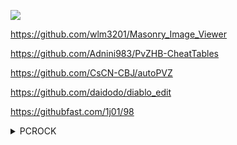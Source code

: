 ![](https://pcrock88.github.io/favicon.ico)

https://github.com/wlm3201/Masonry_Image_Viewer

https://github.com/Adnini983/PvZHB-CheatTables

https://github.com/CsCN-CBJ/autoPVZ

https://github.com/daidodo/diablo_edit

https://githubfast.com/1j01/98

<details><summary>PCROCK</summary>

https://github.com/kokoko3k/xt7-player-mpv

https://github.com/u8sand/Baka-MPlayer/

https://github.com/cyao2q/

https://github.com/catvod/CatVodOpen

http://cron.qiqiv.cn/cron/abc/123/

https://github.com/njfkib/TVBOXZY
[cctv.txt](https://github.com/pcrock88/pcrock88.github.io/blob/main/zb/dat/txt/cctv.txt)、
[tvbox.json](https://github.com/pcrock88/pcrock88.github.io/blob/main/zb/tvbox.json)、
[fl.txt](https://github.com/pcrock88/pcrock88.github.io/blob/main/zb/fl.txt)、
[zy.txt](https://github.com/pcrock88/pcrock88.github.io/blob/main/zb/zy.txt)、

<details><summary>xml接口</summary>

    http://175.178.7.35:2020/api.php/provide/vod/at/xml/,龙腾
    http://47.113.126.237:1234/api.php/provide/vod/at/xml/,天天
    http://aliys.cn:90/api.php/provide/vod/at/xml/,阿里
    http://anltv.cn/api.php/provide/vod/at/xml/,忆梦
    https://api.tiankongapi.com/api.php/provide/vod/at/xml/,天空
    http://api.xinlangapi.com/xinlangapi.php/provide/vod/at/xml/,新浪
    http://app.7en7.com/api.php/provide/vod/at/xml/,瞬间
    http://cj.bajiecaiji.com/inc/bjm3u8.php/provide/vod/at/xml/,//八戒
    http://cj.bajiecaiji.com/inc/seacmsapi.php/provide/vod/at/xml/,八戒
    http://vipmv.cc/api.php/provide/vod/at/xml/,天堂
    http://www.feifei67.com/api.php/provide/vod/at/xml/,飞飞
    http://www.hanjuzy.com/inc/api.php/provide/vod/at/xml/,韩剧
    http://www.tvyb02.com/api.php/provide/vod/at/xml/,TVB
    http://www.zzrhgg.com/api.php/provide/vod/at/xml/,飘花
    http://zy.xiaomaomi.cc/api.php/provide/vod/at/xml/,小猫
    https://api.1080zyku.com/inc/ldg_api_all.php/provide/vod/at/xml/,ZYku
    https://api.apibdzy.com/api.php/provide/vod/at/xml/,百度
    https://api.guangsuapi.com/api.php/provide/vod/at/xml/,光速
    https://api.ukuapi.com/api.php/provide/vod/at/xml/,U酷
    https://api.wujinapi.net/api.php/provide/vod/at/xml/,无尽
    https://api.xinlangapi.com/xinlangapi.php/provide/vod/at/xml/,新浪
    https://caiji.kczyapi.com/api.php/provide/vod/at/xml/,快车
    https://cj.lziapi.com/api.php/provide/vod/at/xml/,量子
    https://cj.vodimg.top/api.php/provide/vod/at/xml/,影图
    https://ckzy.me/api.php/provide/vod/at/xml/,CKzy
    https://collect.wolongzyw.com/api.php/provide/vod/at/xml/,卧龙
    https://jyzyapi.com/provide/vod/at/xml/at/xml/,金鹰
    https://m3u8.apiyhzy.com/api.php/provide/vod/at/xml/,樱花
    https://p2100.net/api.php/provide/vod/at/xml/,飘零
    https://sdzyapi.com/api.php/provide/vod/at/xml/,闪电
    https://www.77hanju.com/api.php/provide/vod/at/xml/,77韩
    https://www.911ysw.top/tianyi.php/provide/vod/at/xml/,天翼
    https://www.feisuzyapi.com/api.php/provide/vod/at/xml/,飞速
    https://www.hongniuzy2.com/api.php/provide/vod/at/xml/,红牛
    https://www.inmi.app/api.php/provide/vod/at/xml/,映迷
    https://www.rrvipw.com/api.php/provide/vod/at/xml/,人人
    https://zy.hikan.xyz/api.php/provide/vod/at/xml/,看看
    //-----------------------------------------api失效中:
    http://124.220.183.81:83/api.php/provide/vod/at/xml/,干饭
    http://anltv.cn/api.php/provide/vod/at/xml/,忆梦
    http://api.nguonphim.tv/api.php/provide/vod/at/xml/,南国
    http://api.travelbooking.cc/xml/,唯一
    http://tv2.hykjtv.cn/api.php/provide/vod/at/xml/,海玉
    http://umao.ml/api.php/provide/vod/at/xml/,U猫
    http://www.kuaibocaiji.com/api.php/provide/vod/at/xml/,星辰
    http://www.kuaibozy.com/api.php/provide/vod/at/xml/,快播
    http://www.zycaiji.net:7788/api.php/provide/vod/at/xml/,星辰
    http://xydm.baicai.buzz/api.php/provide/vod/at/xml/,小鸟
    https://api.foxzyapi.com/api.php/provide/vod/at/xml/,FOX
    https://api.kuapi.cc/api.php/provide/vod/at/xml/,酷点
    https://api.tomcaiji.com/api.php/provide/vod/at/xml/,TOM
    https://api.yikanapi.com/api.php/provide/vod/at/xml/,易看
    https://api.ylzy1.com/api.php/provide/vod/at/xml/,影乐
    https://api.yparse.com/api/xml/m3u8/,云zy
    https://api.yulecj.com/api.php/provide/vod/at/xml/,鱼乐
    https://caiji.68zyapi.com/api.php/provide/vod/at/xml/,68zy
    https://lehootv.com/api.php/provide/vod/at/xml/,乐活
    https://taopianapi.com/home/cjapi/as/mc/vod/xml/,淘片
    https://www.30dian.cn/api.php/provide/vod/at/xml/,创艺
    https://www.39kan.com/api.php/provide/vod/at/xml/,39ys
    https://www.ff9.top/api.php/provide/vod/at/xml/,FF9
    https://www.kuaibozy.com/api.php/provide/vod/at/xml/,快播
    https://www.zhanlangbu.com/api.php/provide/vod/at/xml/,爱酷
    https://www.zycaiji.net:7788/api.php/provide/vod/at/xml/,M3U8
    //-------------------18++++
    http://51smt4.xyz/api.php/provide/vod/at/xml/,+蜜桃
    http://99zy.pw/api.php/provide/vod/at/xml/,+99zy
    http://99zywcj.com/inc/sapi.php?ac=videolist,+99cj
    http://bttcj.com/inc/sapi.php,+bt资源
    http://caiji26.com/home/cjapi/p0g8/mc10/vod/xml/,+鲍鱼AV
    http://cjmygzy.com/inc/sapi.php?ac=videolist,+狼少年
    http://f2dcj6.com/sapi/?ac=videolist,+富二代
    http://fhapi9.com/api.php/provide/vod/at/xml/at/xml/,+番号(xj)
    http://lbapiby.com/api.php/provide/vod/at/xml/,+AIvin(xj)
    http://m.7777688.com/inc/api.php,+76ss+
    http://m.7777688.com/inc/apijson.php,+AVZY6888
    http://mygzycj.com/api.php?ac=list,+JAV名优
    http://sdszyapi.com/home/cjapi/asbb/mc10/vod/xml,+se屌丝
    http://secj8.com/inc/sapi.php?ac=videolist,+SS资源
    http://wmcj8.com/inc/sapi.php?ac=videolist,+环亚
    http://www.010aizy.com/API/macs.php,+爱zy
    http://www.987caiji.com/api/max.php,+天噜啦
    http://www.aikanzyz9.com/inc/apijson_vod.php,+爱看
    http://www.caiji21.com/home/cjapi/klkl/mc10/vod/xml,+啪啪
    http://www.caiji24.com/home/cjapi/p0d2/mc10/vod/xml,+屌丝
    http://www.caiji25.com/home/cjapi/p0as/mc10/vod/xml,+咪咪
    http://www.feifei67.com/api.php/provide/vod/at/xml/,+CK资源
    http://www.ggmmzy.com:9999/inc/xml,+哥妹
    http://www.shabizy.com:777/inc/sea,+SB资源
    http://zmcj88.com/api?ac=list,+泡芙
    https://111kkkkk.com/api.php/provide/vod/at/xml/,+金莲
    https://156.249.29.8/inc/api.php/provide/vod/at/xml,+蛋蛋
    https://52zyapi.com/home/cjapi/asda/mc10/vod/xml,+52AV
    https://91md.me/api.php/provide/vod/at/xml,+91麻豆
    https://api.apilyzy.com/api.php/provide/vod/at/xml/,+老鸭
    https://api.kdapi.info/api.php/provide/vod/at/xml/,+酷豆2
    https://api.kudian70.com/api.php/provide/vod/at/xml/,+酷伦理
    https://api.maozyapi.com/inc/api.php,+色猫+
    https://api.maozyapi.com/inc/api.php/provide/vod/at/xml/,+se猫
    https://api.putaozy.net/inc/apijson_vod.php,+葡萄
    https://api.sexnguon.com/api.php/provide/vod/at/xml/,+se南国
    https://api.xiuseapi.com/api.php/provide/vod/at/xml/,+秀se
    https://api.yikanapi.com/api.php/provide/vod/at/xml/,+易看+
    https://api.yinwoapi.com/api.php/provide/vod/at/xml/,+yin窝
    https://api.ykapi.net/api.php/provide/vod/at/xml/,+影库
    https://apihjzy.com/api.php/provide/vod/at/xml/,+花椒
    https://apittzy.com/api.php/provide/vod/at/xml/,+探探+
    https://caiji.523zyw.com/inc/seacmsapi.php,+523zy
    https://caiji.caomeiapi.com/inc/api.php/provide/vod/at/xml,+草莓
    https://caiji.huakuiapi.com/inc/api.php/provide/vod/at/xml/,+花魁
    https://caiji.naichaapi.com/inc/api.php/provide/vod/at/xml/,+奶茶
    https://caiji.putaozy.net/inc/api.php/provide/vod/at/xml/,+葡萄
    https://cj.apiabzy.com/api.php/provide/vod/at/xml/,+爱播
    https://dadiapi.com/api.php/provide/vod/at/xml/,+大地
    https://jgczyapi.com/home/cjapi/kld2/mc10/vod/xml/,+精工厂
    https://jializyzapi.com/api.php/provide/vod/at/xml/,+佳丽
    https://kkzy.me/api.php/provide/vod/at/xml/,+KKzy+
    https://kkzy.me/api.php/provide/vod/at/xml/,+KK资源
    https://kudouzy.com/api.php/provide/vod/at/xml/,+酷豆(xj)
    https://lbapi9.com/api.php/provide/vod/at/xml/,+乐播+
    https://mgzyz1.com/api.php/provide/vod/at/xml/,+芒果
    https://sewozyapi.com/api.php/provide/vod/at/xml/,+色窝
    https://shayuapi.com/api.php/provide/vod/at/xml/,+鲨鱼
    https://siwazyw.cc/api.php/provide/vod/at/xml/,+丝袜
    https://siwazyw.cc/api.php/provide/vod/at/xml/,+丝袜+
    https://www.afasu.com/api/xml.php,+小湿妹
    https://www.caiji01.com/home/cjapi/cfd2/mc10/vod/xml/,+亚洲在线(xj)
    https://www.caiji02.com/home/cjapi/cfas/mc10/vod/xml/,+草榴(xj)
    https://www.caiji03.com/home/cjapi/cfg8/mc10/vod/xml/,+一本道(xj)
    https://www.caiji04.com/home/cjapi/cfc7/mc10/vod/xml/,+麻豆(xj)
    https://www.caiji05.com/home/cjapi/cfda/mc10/vod/xml/,+青青草(xj)
    https://www.caiji05.com/home/cjapi/cfda/mc10/vod/xml/,+青青草(xj)(xj)
    https://www.caiji06.com/home/cjapi/cfbb/mc10/vod/xml/,+久久热(xj)
    https://www.caiji07.com/home/cjapi/cfcf/mc10/vod/xml/,+AV在线(xj)
    https://www.caiji08.com/home/cjapi/cfkl/mc10/vod/xml/,+大香蕉(xj)
    https://www.caiji09.com/home/cjapi/cfp0/mc10/vod/xml/,+快播盒子(xj)
    https://www.caiji10.com/home/cjapi/cfs6/mc10/vod/xml/,+黄瓜TV(xj)
    https://www.caiji22.com/home/cjapi/klp0/mc10/vod/xml/,+AV集中(xj)
    https://www.caiji23.com/home/cjapi/kls6/mc10/vod/xml/,+夜夜lu(xj)
    https://www.dmmapi.com/home/cjapi/asd2c7/mc10/vod/xml/,+大MM(xj)
    https://www.gdlsp.com/api/xml.php,+香奈儿
    https://www.kxgav.com/api/xml.php,+白嫖
    https://www.langyouzy.com/api.php/provide/vod/at/xml/,+狼友
    https://www.lsjapi.com/home/cjapi/asd2g8/mc10/vod/xml/,+老司机(xj)
    https://www.msnii.com/api/xml.php,+美少女
    https://www.pgxdy.com/api/xml.php,+AV资源
    https://www.xrbsp.com/api/xml.php,+饮水机
    https://xjjzyapi.com/home/cjapi/askl/mc10/vod/xml/,+小姐姐
    https://xx55zyapi.com/home/cjapi/ascf/mc10/vod/xml/,+点娱
</details>

<details><summary>tvbox</summary>

    {
    "api": "",
    "name": "",
    "key": "",
    "type": 1,
    "searchable": 1,
    "quickSearch": 1,
    "filterable": 1,
    "categories": [
        "动漫",
        "国产剧",
        "日韩剧",
        "港台剧",
        "欧美剧",
        "泰剧",
        "动作片",
        "喜剧片",
        "爱情片",
        "科幻片",
        "恐怖片",
        "剧情片",
        "战争片",
        "纪录片",
        "综艺"
    ]
    },
</details>

<details><summary>m3u</summary>

    #EXTM3U //必需，表示一个扩展的m3u文件
    #EXT-X-VERSION:3 //hls的协议版本号，暗示媒体流的兼容性
    #EXT-X-MEDIA-SEQUENCE:xx //首个分段的sequence number
    #EXT-X-ALLOW-CACHE:NO //是否缓存
    #EXT-X-TARGETDURATION:5 //每个视频分段最大的时长（单位秒）
    #EXT-X-DISCONTINUITY //表示换编码
    #EXTINF: //每个切片的时长
</details>

<details><summary>SMSBoom Options</summary>
    
    -t, --thread INTEGER       线程数(默认64)
    -p, --phone TEXT           手机号,可传入多个再使用-p传递  [required]
    -f, --frequency INTEGER    执行次数(默认1次)
    -i, --interval INTEGER     间隔时间(默认60s)
    -e, --enable_proxy BOOLEAN 开启代理(默认关闭)
    --help                     Show this message and exit.
</details>

<details><summary>接口</summary>
    
    {
    "key":"key_〔资源名称〕",
    "name":"资源名称",
    "type":0,
    "api":"csp_〔jar内文件名称〕",
    "searchable":1,
    "quickSearch":1,
    "filterable":0,
    "jar":"〔jar文件地址〕",
    "ext":"〔txt json文件地址〕",
    "playUrl": "〔播放解析地址〕",
    "categories":["〔自定义资源列表〕","〔自定义资源列表〕"]
    },
</details>



<details><summary>资源</summary>

https://github.com/leosam1024/tvbox-mv
    
    [直播聚合](https://github.com/wbt5/real-url)
    https://github.com/pashangshangpo/AI-Create-Video
    https://github.com/hooke007/mpv.net_CM
    happy,https://717616144.r.worldssl.net/717616144/tv/ttv12/playlist.m3u8
    松1, https://717616144.r.worldssl.net/717616144/tv/ttv11/playlist.m3u8
    https://github.com/XingangPan/DragGAN
    https://github.com/bluebabes/tuliu
    https://github.com/yhf7952/mmPic
    https://github.com/yzygithub/showImg
    https://github.com/bzsome/idcard_generator
    https://github.com/airob0t/idcardgenerator

https://github.com/Qquanwei/windows-open-source-apps
浏览器插件：
[猫抓](https://github.com/xifangczy/cat-catch)、
[沉浸式翻译](https://github.com/immersive-translate/immersive-translate)、
[SetupVPN](https://setupvpn.com/download/)、
[Online NoteBook](https://chenapp.com/chrome/notebook/index?u=pcrock)

音乐：
[listen1](https://github.com/listen1/)、
[MusicFree](https://github.com/maotoumao/MusicFree)、
[洛雪音乐](https://github.com/lyswhut/lx-music-desktop)、

[免费代理1](https://proxyscrape.com/free-proxy-list)、
[免费代理2](https://openproxy.space/list)

[LKY_Office](https://github.com/OdysseusYuan/LKY_OfficeTools)、
[Notepad3](https://github.com/rizonesoft/Notepad3)、
[notepad2-mod](https://github.com/XhmikosR/notepad2-mod)、
[games](https://github.com/leereilly/games)、
[Laufe](https://github.com/poerin/Laufe)、
[Feep](https://github.com/poerin/Feep)、
[aria2gui](https://github.com/NickYang29/aria2gui)、
[sumatrapdf](https://github.com/sumatrapdfreader/sumatrapdf)、
[windows-apps](https://github.com/stackia/best-windows-apps)、
[QuickLook](https://github.com/QL-Win/QuickLook)、
[Awesome-Windows](https://github.com/Awesome-Windows)、
[SMSBoom](https://github.com/OpenEthan/SMSBoom)、
[webui](https://github.com/AUTOMATIC1111/stable-diffusion-webui)、
[adarkroom](https://github.com/doublespeakgames/adarkroom)、
[drpy新仓](https://github.com/kingfren/dr_py)、
[python](https://github.com/xingyujie/binpython)、
[本地接口](http://localhost:5705/index)、
[直播聚和平台](https://github.com/guyijie1211)、
[抖音](https://www.douyin.com/home)、
[嘸蝦米輸入工具](https://github.com/yurenli0217/Boshiahk2)、
[html杂七杂八](https://gitee.com/konrad98/Html-Example)、
[RunAny](https://gitee.com/hui-Zz/RunAny?_from=gitee_search)、
[静读天下](http://www.moondownload.com/chinese.html)、
[易语言](https://github.com/1143910315)

IPTV|
----|
[IPTV搜索](http://tonkiang.us/ "搜索直播源")、[AdultIPTV](https://github.com/andibasuki/SITechnologyLtd.Porn.AdultIPTV.net)、[Free XXX](http://adultiptv.net/)、[SPX372928](https://github.com/SPX372928)、[iptv-restream](https://github.com/iptv-restream)、[liangdl](https://github.com/liangdl)、[iptv-pro](https://github.com/iptv-pro)、[IPTV:g9x2](https://yxssp.lanzoui.com/b06fic5bi)、[youshandefeiyang](https://github.com/youshandefeiyang)、[biancangming](https://github.com/biancangming)、[SPX372928](https://github.com/SPX372928)、[zbefine](https://github.com/zbefine)、[kimcrowing](https://github.com/kimcrowing)、[qwerttvv](https://github.com/qwerttvv)、[wuwentao](https://github.com/wuwentao)、[wudunxu](https://github.com/wudunxu)、[nthack](https://github.com/nthack)、[lylehust](https://github.com/lylehust)、[kozalak-robot](https://github.com/kozalak-robot)、[IPTV](https://github.com/shawze/IPTV)、[iptv](https://github.com/FanchangWang/iptv)、[Tzwcard](https://github.com/Tzwcard)、[islercn](https://github.com/islercn)、[etag2000](https://github.com/etag2000)、[c1pher-cn](https://github.com/c1pher-cn)、[qcgzxw](https://github.com/qcgzxw)、[lizhiyong2000](https://github.com/lizhiyong2000)、[yunianvh](https://github.com/yunianvh)、[sec-an](https://github.com/sec-an)、[fuinbr](https://github.com/fuinbr)、[vbskycn](https://github.com/vbskycn)、[SoPudge](https://github.com/SoPudge)、[Cyril0563(蓝鲸TV)](https://github.com/Cyril0563)、[imDazui](https://github.com/imDazui)、[Free-TV](https://github.com/Free-TV)、



工具|
----|
[GitHub Proxy](https://ghproxy.com)、[dev-sidecar](https://github.com/docmirror/dev-sidecar)、[N_m3u8DL-CLI](https://github.com/nilaoda/N_m3u8DL-CLI)、[N_m3u8DL-RE](https://github.com/nilaoda/N_m3u8DL-RE)、[mpv-winbuild](https://github.com/zhongfly/mpv-winbuild/releases)、[ZyPlayer新版](https://github.com/Hiram-Wong/ZyPlayer)、[ZyPlayer旧版](https://github.com/Hunlongyu)、[FFmpeg](https://github.com/BtbN/FFmpeg-Builds)、[emoji-1](https://www.emojiall.com/zh-hans/categories/D)、[emoji-2](https://funletu.com/emoji/)、[ZY-Player-APP](https://github.com/cuiocean/ZY-Player-APP)、[Cloudreve](https://github.com/cloudreve/Cloudreve)、[M3U8Manger](https://github.com/huangdali/M3U8Manger)、[M3U8-Downloader](https://github.com/HeiSir2014/M3U8-Downloader)、[AHK:MyScript](https://github.com/wyagd001/MyScript)、[FL](http://www.huo.kim)、、|

[FongMi TV](https://github.com/FongMi/TV)、[takagen99](https://github.com/takagen99/Box/releases/download/v1.0.0-alpha/app-release.apk)、[TVBoxOSC pyramid-1011](https://github.com/UndCover/PyramidStore/blob/main/pyramid-1011.apk)、[TVBoxOSC 官方原版](https://liucn.lanzouf.com/idz8n0r4nbgh)

接口地址（[开源TVBox:999](https://wws.lanzouq.com/b03j4ulyh)）|类型
----|----
[TVBoxOSC](https://github.com/UndCover/PyramidStore)、[takagen99/Box](https://github.com/takagen99/Box)、[FongMi tvbox](https://github.com/FongMi/TV)、[TVBoxOSC](https://github.com/CatVodTVOfficial/TVBoxOSC)、[AlphaTV](https://github.com/pvqogw/AlphaTV)、[TVBox](https://gitee.com/cherry0532/tvbox)、[一影视](https://github.com/tv-player/TvBox)、[2hacc/TVBox](https://github.com/2hacc/TVBox)、[一木源](https://github.com/xianyuyimu/TVBOX-)、[TVBox-zyjk](https://github.com/Dong-learn9/TVBox-zyjk)、[多仓接口](https://github.com/yutian88881/tvbox)、[hl128k/tvbox](https://github.com/hl128k/tvbox)、[Tvbox](https://agit.ai/Yoursmile7/TVBox)、[jyoketsu-TV](https://github.com/jyoketsu/tv)、[dr_py](https://gitcode.net/qq_32394351/dr_py)、[道长dr_py](https://github.com/troray/dr_py)、[空壳](https://github.com/liu673cn/box)、[资源猫](https://www.zizhuge.cn/1734.html)、[接口展示](https://leevi0321.gitee.io/api/)、[TVBox安卓](https://github.com/pvqogw/TVBoxOSC)、[liu673cn/tvbox](https://github.com/liu673cn/box)、[franksun1211/TVBOX](https://github.com/franksun1211/TVBOX)、[cyao2q/files](https://github.com/cyao2q/files)、[M-LTV/tvbox](https://github.com/M-LTV/tvbox)、[hd9211/Tvbox1](https://github.com/hd9211/Tvbox1)、[clanTV](https://github.com/clanTV/clanTV)、[looktv](https://github.com/once678/looktv)、[mifia/tvbox](https://github.com/mifia/tvbox)、[TVBoxDIY](https://github.com/lm317379829/TVBoxDIY)、[gao](https://github.com/gaotianliuyun/gao)、[box配置编辑器](https://kvymin.github.io/CatVodTVJsonEditor/)、[iptv-m3u-maker](https://github.com/EvilCult/iptv-m3u-maker)、[m3u8](https://github.com/reysc/M3U8)、[m3u](https://github.com/yuanxin69/m3u)、[接口仓](https://github.com/jyoketsu/tv)|仓库
[肥猫](http://肥猫.love)、[饭太硬](http://饭太硬.ga/x/o.json)、[云星](https://maoyingshi.cc/tvbox/云星日记/1.m3u8)、[老刘备](https://raw.liucn.cc/box/m.json)、[多多](https://yydsys.top/duo/v.json)、[南风](https://agit.ai/Yoursmile7/TVBox/raw/branch/master/XC.json)、[俊佬](http://home.jundie.top:81/top98.json)、[唐三](https://hutool.ml/tang)、[霜辉月明](https://raw.iqiq.io/lm317379829/PyramidStore/pyramid/py.json)、[甜蜜](https://raw.iqiq.io/kebedd69/TVbox-interface/main/甜蜜.json)、[dxawi/github️](https://dxawi.github.io/0/0.json)、[潇洒js源](https://download.kstore.space/download/2863/01.txt)、[D大](https://download.kstore.space/download/2883/m3u8/dsj/guochan/mp1/1.m3u8)、[未知主人](https://agit.ai/n/b/raw/branch/a/b/c.json)、[小苹果](https://agit.ai/nbwzlyd/xiaopingguo/raw/branch/master/xiaopingguo/xiaopingguo.json)、[01](http://9xi4o.tk/0725.json)、[02](http://byyds.top/w.txt)、[03](http://home.jundie.top:81/top98.json)、[04](http://pandown.pro/tvbox/tvbox.json)、、[08](https://dxawi.github.io/0/0.json)、[09](https://freed.yuanhsing.cf/TVBox/meowcf.json)、[10](https://raw.iqiq.io/liu673cn/box/main/m.json)、[11](https://try.gitea.io/xcxc8/mytv/raw/branch/main/TV.json)、[12](https://ghproxy.com/https://raw.githubusercontent.com/Cyril0563/lanjing_live/main/TVbox_Free/biu.txt)、[13](https://ghproxy.com/https://raw.githubusercontent.com/Cyril0563/lanjing_live/main/TVbox_Free/tv.txt)|接口
[01](http://shuyuan.miaogongzi.net/shuyuan/1667621493.txt)、[02](http://shuyuan.miaogongzi.net/shuyuan/1666225624.txt)、[03](https://ghproxy.com/https://raw.githubusercontent.com/tv-player/tvbox-line/main/tv/q73m.json)、[04](https://ghproxy.com/https://raw.githubusercontent.com/chinawiz/tvbox/main/adult-1.json)、[05](https://ghproxy.com/https://raw.githubusercontent.com/chinawiz/tvbox/main/adult-2.json)、[06](https://ghproxy.com/https://raw.githubusercontent.com/cnnbgo/tvbox/main/x.json)|开车

</details>
</details>
